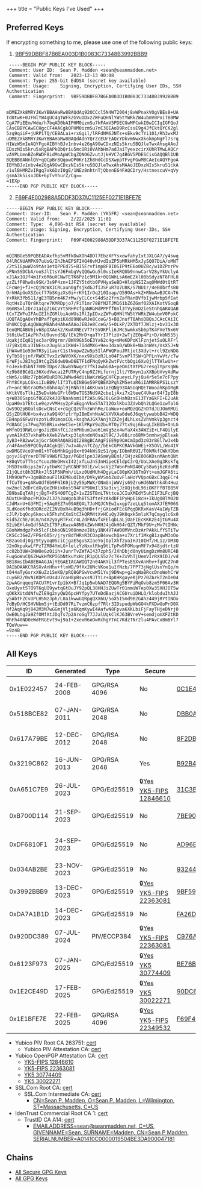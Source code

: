 +++
title = "Public Keys I've Used"
+++

## Preferred Keys

If encrypting something to me, please use one of the following public keys:
1. [9BF59DBBF87B6EA003D1B0083C73348B3992BBB9](9BF59DBBF87B6EA003D1B0083C73348B3992BBB9.asc)
```
 -----BEGIN PGP PUBLIC KEY BLOCK-----
 Comment: User ID:	Sean P. Madden <sean@seanmadden.net>
 Comment: Valid from:	2023-12-13 00:08
 Comment: Type:	255-bit EdDSA (secret key available)
 Comment: Usage:	Signing, Encryption, Certifying User IDs, SSH Authentication
 Comment: Fingerprint:	9BF59DBBF87B6EA003D1B0083C73348B3992BBB9


mDMEZXk8MRYJKwYBBAHaRw8BAQdAq92OCCcl5N4WT2004j8xWPnakVOgVBEs8+UA
Td0twK+0JFNlYW4gUC4gTWFkZGVuIDxzZWFuQHNlYW5tYWRkZW4ubmV0PoiTBBMW
CgA7FiEEm/Wdu/h7bqAD0bAIPHM0izmSu7kFAmV5PDECGwMFCwkIBwICIgIGFQoJ
CAsCBBYCAwECHgcCF4AACgkQPHM0izmSu7nC3QEAoD9RcCssE9g4JfCktQYCK2gl
5zq9qiiF+jURP1TQ/CEBALai+rxGgil/lRFdNM6JNTs+sEkv9cTYi101/Rh3wxMJ
uDMEZXk8MRYJKwYBBAHaRw8BAQdAdnYQrZcEUrEAQcYDkvmNwxXkokmpNgFl7srq
H1WzWSmIeAQYFgoAIBYhBJv1nbv4e26gA9GwCDxzNIs5kru5BQJleTwxAhsgAAoJ
EDxzNIs5kru5sRgBAPkQbQriu5mcORi0VAhbHm7adJaiTyexzcirXUhRTMwLAQCr
vAVPLUmnBZoRWDF8idMoApWCbgZQNO6ZvutJjkHVC7g4BGV5PDESCisGAQQBl1UB
BQEBB0ANnlQV+qQCpBr8QqowOP0Kr1Zh8HdCcDSXwppTFvgFGwMBCAeIeAQYFgoA
IBYhBJv1nbv4e26gA9GwCDxzNIs5kru5BQJleTwxAhsMAAoJEDxzNIs5kru51ckA
/iulBHMRZvIRgq7xk6DzI0gE/1NEz8nhtnTjQbenE64FAQCDry/HstnescuV+qVy
gsmA3k5isoJOk+6pTvYhurZ/Cg==
=1EXp
-----END PGP PUBLIC KEY BLOCK-----
```
2. [F69F4E002988A5DDF3D37AC1125EF0271E1BFE7E](F69F4E002988A5DDF3D37AC1125EF0271E1BFE7E.asc)
```
-----BEGIN PGP PUBLIC KEY BLOCK-----
Comment: User-ID:	Sean P. Madden (YK5FR) <sean@seanmadden.net>
Comment: Valid from:	2/22/2025 11:01
Comment: Type:	4,096-bit RSA (secret key available)
Comment: Usage:	Signing, Encryption, Certifying User-IDs, SSH Authentication
Comment: Fingerprint:	F69F4E002988A5DDF3D37AC1125EF0271E1BFE7E


mQINBGe59PQBEADAxfhp5vMfkDwXOh4DDl7EbzXFYsxowfahyIxtJXLGA7/y4swq
04lRCNUAMPK97uUsG/IhJhAEPSFIHQ40vMJvdIoZP5bMRkHM5xJySQO7DiA/oMNT
/2tS1GpwW2o9tAs1etQPPEd75+BI5Ervfimp8FBI0SIP9tE6o0UZBc/w1DZPnrPv
oPNn5SDCbA/ooSJlItsYJ6FmbgVyQQGwGu5l0usIeKRQUb9nnwCarV28yYkUclyA
xJ1Ax1OJf4m1Fx6R6uXCNwTETK6Pz1c9M1k+0QGWhLsA6mEZkl08bSdyzNT6FHL8
yzZLfP8hw0s9SK/3s9P4zn+1JFZY5tdtb0PVHyaSeBD+HldpNSIZaqOMWd0tQtRT
CFcWej+fJ+cQjNcWXICRLxun0gfsjkdGJfIJSFuR7U7U8K/S7NUIr/4eB0brfs80
OrhHApGoXSZocf77bSKgzXs0i+rKY1IrOq210Ioap/O59OAs+kZ+RNoAwBJCAnT6
Y+RkK3Pb511/gE3TB5rm4K7rMw/yCLCc+S4dSz2frnZafRanBVfbIjwMrbp5fEat
RqtHsDuTQr8Ktqre7KMRDpjo7/FiT1mr78BfN2TJM161bZ6ZGmf02XAIKotVGoqB
86mRSxlzDrJ1aIgZ16CVYt5RHPcfgaNRGMdPPPff0nl3TVyEmD2ieStnhQARAQAB
tCxTZWFuIFAuIE1hZGRlbiAoWUs1RlIpIDxzZWFuQHNlYW5tYWRkZW4ubmV0PokC
UQQTAQgAOxYhBPafTgApiKXd89N6wRJe8CceG/5+BQJnufT0AhsDBQsJCAcCAiIC
BhUKCQgLAgQWAgMBAh4HAheAAAoJEBJe8CceG/5+OLkP/2XTDf7JWlzj+bv31x3O
IeoQMQABU6jv68pIXAek2/KwAVNEcV77rSVOKPli6JMcSwmkxSb6pTK4FVeTNx6V
3t0iUwE1AzPh7xU9uvnd5Q/lEk2MrD+qaTYrI7PlzU+2wTjZE0p4Pi+D/kbN555j
UqakjdIq81jac3arQ9grmr/BWX9Gb5oE3Yx62c4g+mMeKDPoKlFznjetSuOLRFrl
U7jBxQXLx3INEsuzJuy6LxIKWd+7IddMX6+9ex3dxa0/WDk8+Na3nWVs/VsX5J+N
ihW4w01o59mTR3yi1aurC1stNopwZ2w5p5IlAFWQFouJMtjet3Xdyt+rcl9ZeNDG
YyTb59jjnf/RW0CTvxIz9WV0XK/nxx9Xs8zRJLo04F5vnPlTSW+QPFLnYwVt/cTw
ErWFjuJ8IhgI9tCgZS6dwU0wD6ETF1dFNqQyKkZwtFVctbOgi6XvQjlTTHlwUh+r
FoJexkd5bNT7mNETDps7Jkw8YNwqrz7fkIawbG0A+peOmItXtPG7resglYprsqW6
Xz9b88BCdQz36XodVwcai2FUTRyC4np9ZJHifornj1lt/YBmyn1uXXBpbVvyAdRw
cNm5/u6Nz77pb6WBuRIRGJWNwd4dUiNaKzWGgCHFCpueycLPyjQu4r5e5e7cFPpy
FhY8CKpLC6ksiIuBB9/lIf3TuQINBGe59PQBEADPqhZMSe4aR6iIAMRRBPS1LszY
/h+onC9btraOMxS0bhV4pl9jRNh70i4KKUxn1aEQNg93XA5UqHQETWooahKpDRgR
kKtkV0sTlkiZ5eDvkWuGFrl6WDeTGS3Nd9A2cbe1jAxi7x2teeC4Ukar84fIpE8b
q+W836SspiGf8GQ2k4JQFNaaNsmiOf2A5u9GJ0LGcOHahBzsE13TYaGkFI+E2uAk
UpaH0xb7EtcLe9qzvVMHsy2pFaEqgnVkwSTA712OxlKbx3ZdvbQh2LQGe1zwTalG
QwS9Q2pBOalsDcwCNsCx+cGgCQzVfnzWnhRe/GaWuv+ouMQzQGZnDTdJUJOmRMUi
QSjZDlHU6+bx4vzXa9Q4OfztrYpIBmEvhNxACVXVXAa6de6J6qytywubbB42+WDQ
CB4npi6FwUYszoYLd91moxCQL+ksqhAJGX7AnjhZXZejdLhLxsZVhVmkVp3gnct4
Pd8AGCjs7Pwq705BRixxHeC5e+1KlPRpY9o2buRTOy77tx9qj6bvqLIkBUb+OnLG
mMfnO19RWLorgoJizBXnfCiJznPHbum1we61mVg5zx4wYaX4x3AWZiE+LF4QilyE
yvmA1Xd37vkhaMxkXeb2Vwtxp3lqXndnN0sa2l9C/Jv88iro68M+5nmhwjpElsak
3yB3+RB2wwCajGcr5QARAQABiQI2BBgBCAAgFiEE9p9OACmIpd3z03rBEl7wJx4b
/n4FAme59PQCGyAACgkQEl7wJx4b/n7CZg//bEkCGPKCRAVkGWEj+X5OVL/Wo41V
owDMGOVco9hm01+hTobMhkGgiOx+694kWs9zS1/pq/IObmR6UI/T0kMkfCWkYDbm
gojvJGqYrerDTNFV9WGfE3pz/PGDdlpn3JASmWyBEml/IHjzkE006KDsnMAntQNt
+80qVtoTThscYcuozNeOHvxI42jxfLuJnS3nHipeCEldpC3rQ/UaLXAe0g3Rskfq
JHSDtmXbips2n7/ytbWKCIyRCNHF9OlE/wlscVj27WonPnNI40Cy58u6j6zKdoRB
21jQLdt8h3ERk+Jl51P5NPmh/iLxz0UdMUh4DgyLaC80pKX16Tm9Yt+emJGFA6ti
lMh9OWfv+3gmBBbauFIlKEM8uOIbX/DVkyWVSmbZuUvFlaHoYVQpo6BxC3qqECr4
ffCuT0a+gAKwUdf6b9FNlK0jU2y5SpMWX/ONmGnjWWVjs69ZruHd6NWthk4h4Huz
ow2mcl2dDrCdXyQeZHXikOosS94FVP9UmIl33a3ivjJzXQjbdL96iOKFFfBTBB5V
JB9baEqTARjtjBgT+FS40OTCgZ+1vZ2STBnLTNttceJCIuXMEdY5uhI1F3LFcjBQ
ADxtUH0hacFMJOxZi37hJxWgob3hBTS3fteFzAkdDF1PyHpE18cH+IkUgOBlM02O
CJdMxnU+G3FMIj+5Ag0EZ7n09AEQAL7JoMQJCNEwIuxgp7zeLLq5tomAXJfEM06S
3LdKoeKfhdOORcdZI2NVBxR4uB9q3hHD+frjGXiodFEcGPqqDKRxKasV4aIWyTZB
cJlP/bqOcy6kncvk5FhzhCXmStC3kQRM4tXvHCuQyJ9K0qxk5mlzK7qCmyglc6x0
kid5ZchE/0Cm/n4X2yayRTFxCr4LZdFRAvfxFElqbLaLjOaFIEcKKKzE4jtGMu4X
82ibEHl4mQdf5AZbI79FiKwzwA8N8kZWvNKHJ4jGkH64rQZT/MkF9U+zMv7tIHNc
G8ohWmdgzPxk5lcFibkoQN196OnmzeIUiy1NK4VTAW00MVncDzArPAkkLfYSTiTw
CKSCc36eZ/FPGr605r/jryrBdfHRnR3COapB4xwchQa+x7Xrif1MkgB1zqwM3oOo
KBzaoGdj0gz9tyyoq0SciCjgaE5guSXIaeYojOplXhf2yaIHJ10IHf/HL1z/OM3Q
J2nOkpukwLFPzTZRB4YmLG+lelzYzNxxlRkg9tLTpPw9FOMuqnMf7x948jdtrtzU
cc02b3UW+DNWOeGzOiih+JunrTvZWfAI437zph5/JXhDbjd0nyUimgDzWm8URC4B
FuqGoWuCQ6ZHwkHfKPIGbNtkuYxHcjR1pQLS5z7cTK+ZxVhTjUemVIrRX9IDJ/vd
BB18msIbABEBAAGJAjYEGAEIACAWIQT2n04AKYil3fPTesESXvAnHhv+fgUCZ7n0
9AIbDAAKCRASXvAnHhv+flnWD/9fXx2UNcVKoe1u1YNzb/7PP73jNglUsxYnQp/m
t044aTyGsrxX6uZz1SeKB/pRQ8GPGwVcwW51Yvj9DNwp+gJxqNaBRccDnoWohCrW
cuy6R2/0vNiKDPGnUs4U7coH8pBswxs9JTYir+4pKHKgayeKjPz70ZArkT2nDe04
2pwAGnqqeq7ACU7M1vrIp1bX+BfJq1p5wbNAD7EQGRg5BYFiMqOvb8zm5F06Av3H
OxoUyxt5TO9T6qUI9ywtqGtDuJY92pQL38HHJiZUwTr01nmiW7ep0Xw35XHJDT5w
qOKkXUtddNfuZlE9g2nyQW26pcHYfpy7UTeDdBazjACGUruiDHLO/klobduIhAJJ
y5AbtFZCvUPLH5NzJph/L8a1kwwGQRpgQXX6U/5oX5I5md9B2GAhz449jRYtINOx
7dByD/HCSHVNbm5j+tEdDd07Ri7vzmC6zpf7Rlr3IDspudpWbGO4kFXDwGoPrD0X
Nf2AqKq9j842M3M7wGGmjVlja6KqmKywI4AafwN8Fpva6XKLbiFjFayTHjeDNrjO
OwE0LtgJa9ZfOMfXtJDqTs7p2AroGgT7JJalUqkClKJ63BVreV+semdjomXFZtKD
WhFh40ND0eWdFRGEvt9wj9aI+2xexR6oOwRchgYTnC7KdzTNr2lu4PAvCxBmBYl7
TQeVuw==
=9z4B
-----END PGP PUBLIC KEY BLOCK-----
```

## All Keys

| ID         | Generated   | Type         | Secure                                                                                                    | Fingerprint/Public Key                                                                   | Comment                  | Used?                |
|------------|-------------|--------------|-----------------------------------------------------------------------------------------------------------|------------------------------------------------------------------------------------------|--------------------------|----------------------|
| 0x1E022457 | 24-FEB-2008 | GPG/RSA 4096 | No                                                                                                        | [0C1E426EB10A91CD7C3DB3C4EF7DED951E022457](0C1E426EB10A91CD7C3DB3C4EF7DED951E022457.asc) |                          | Not Currently in use |
| 0x518BCE82 | 07-JAN-2011 | GPG/RSA 2048 | No                                                                                                        | [DBB0A38A556D4A2941D724B9EB97F7A9518BCE82](DBB0A38A556D4A2941D724B9EB97F7A9518BCE82.asc) |                          | Not Currently in use | 
| 0x617A79BE | 12-DEC-2012 | GPG/RSA 2048 | No                                                                                                        | [8F2DBFA2589AF427FFD38C882908044A617A79BE](8F2DBFA2589AF427FFD38C882908044A617A79BE.asc) | Work                     | Not Currently in use | 
| 0x3219C862 | 16-JUN-2013 | GPG/RSA 2048 | Yes                                                                                                       | [B92B43AB922B5ACCE421F6AD0F6CA0453219C862](B92B43AB922B5ACCE421F6AD0F6CA0453219C862.asc) | Yubikey Neo              | No, Device Damaged   | 
| 0xA651C7E9 | 26-JUL-2023 | GPG/Ed25519  | :lock:[Yes](31C3BA1203D7EE658F245B17DABA6992A651C7E9.pem)<br/>[YK5-FIPS 12846610](12846610.opgp.pem)      | [31C3BA1203D7EE658F245B17DABA6992A651C7E9](31C3BA1203D7EE658F245B17DABA6992A651C7E9.asc) | YK5NC                    | Yes                  | 
| 0xB700D114 | 21-SEP-2023 | GPG/Ed25519  | No                                                                                                        | [7BE906741645835623356F671319D1EDB700D114](7BE906741645835623356F671319D1EDB700D114.asc) | CC-Win                   | Not Currently in use | 
| 0xDF6810F1 | 24-SEP-2023 | GPG/Ed25519  | No                                                                                                        | [AD96E0200673E2B6D24A7D25C37E4043DF6810F1](AD96E0200673E2B6D24A7D25C37E4043DF6810F1.asc) | Code Signing Key - Pluto | Yes                  | 
| 0x034AB2BE | 23-NOV-2023 | GPG/Ed25519  | No                                                                                                        | [93244C8572938C5DF613B26568830AB1034AB2BE](93244C8572938C5DF613B26568830AB1034AB2BE.asc) | Orcus Code Key           | Yes                  | 
| 0x3992BBB9 | 13-DEC-2023 | GPG/Ed25519  | :lock:[Yes](9BF59DBBF87B6EA003D1B0083C73348B3992BBB9.pem)<br/>[YK5-FIPS 22363081](22363081.opgp.pem)      | [9BF59DBBF87B6EA003D1B0083C73348B3992BBB9](9BF59DBBF87B6EA003D1B0083C73348B3992BBB9.asc) | YK5Ci                    | Yes                  | 
| 0xDA7A1B1D | 14-DEC-2023 | GPG/Ed25519  | No                                                                                                        | [FA26D1A3440DCD6248305D337054CA28DA7A1B1D](FA26D1A3440DCD6248305D337054CA28DA7A1B1D.asc) | CC-WIN                   | Yes                  |
| 0x920DC389 | 07-JUL-2024 | PIV/ECCP384  | :lock:[Yes](C976A0187D9778277AA0118F8873EFD9920DC389.asc.crt)<br />[YK5-FIPS 22363081](22363081.opgp.pem) | [C976A0187D9778277AA0118F8873EFD9920DC389](C976A0187D9778277AA0118F8873EFD9920DC389.pem) | Code Signing Cert        | Yes                  |
| 0x6123F973 | 07-JAN-2025 | GPG/Ed25519  | :lock:[Yes](BE76B1D4011C36AF2E82A4F37AD0BDA36123F973.pem)<br/>[YK5 30774409](30774409.opgp.pem)           | [BE76B1D4011C36AF2E82A4F37AD0BDA36123F973](BE76B1D4011C36AF2E82A4F37AD0BDA36123F973.asc) | YK5NO                    | Yes                  | 
| 0x1E2CE49D | 17-FEB-2025 | GPG/Ed25519  | :lock:[Yes](90DC661D06B61505B9235173E5C0CEC91E2CE49D.pem)<br/>[YK5 30022271](30022271.opgp.pem)           | [90DC661D06B61505B9235173E5C0CEC91E2CE49D](90DC661D06B61505B9235173E5C0CEC91E2CE49D.asc) | YK5C                     | Yes                  | 
| 0x1E1BFE7E | 22-FEB-2025 | GPG/RSA 4096 | :lock:[Yes](F69F4E002988A5DDF3D37AC1125EF0271E1BFE7E.pem)<br/>[YK5-FIPS 22349532](22349532.opgp.pem)      | [F69F4E002988A5DDF3D37AC1125EF0271E1BFE7E](F69F4E002988A5DDF3D37AC1125EF0271E1BFE7E.asc) | YK5FR                    | Yes                  | 

- Yubico PIV Root CA 263751: [cert](yubico-piv-rootca-263751.crt)
  - Yubico PIV Attestation CA: [cert](piv-attestation-ca.crt)
- Yubico OpenPGP Attestation CA: [cert](opgp-attestation-ca.crt)
  - [YK5-FIPS 12846610](31C3BA1203D7EE658F245B17DABA6992A651C7E9.pem)
  - [YK5-FIPS 22363081](9BF59DBBF87B6EA003D1B0083C73348B3992BBB9.pem)
  - [YK5 30774409](BE76B1D4011C36AF2E82A4F37AD0BDA36123F973.pem)
  - [YK5 30022271](90DC661D06B61505B9235173E5C0CEC91E2CE49D.pem)
- SSL.Com Root CA: [cert](sslcomroot-3417bb06cc6007da1b961c920b8ab4ce3fad820e4aa30b9acbc4a74ebdcebc65.crt)
  - SSL.Com Intermediate CA: [cert](sslcomintr-f74e750a5dcf00d5e85168a60c963ec2aebdca3adb0291d3281d8f521ba6a3bd.crt)
    - [CN=Sean P. Madden, O=Sean P. Madden, L=Wilmington, ST=Massachusetts, C=US](C976A0187D9778277AA0118F8873EFD9920DC389.pem)
- IdenTrust Commercial Root CA 1: [cert](IdenTrust%20Commercial%20Root%20CA%201.cer)
  - TrustID CA A14: [cert](TrustID%20CA%20A14.cer)
    - [EMAILADDRESS=sean@seanmadden.net, C=US, GIVENNAME=Sean, SURNAME=Madden, CN=Sean P Madden, SERIALNUMBER=A01410C0000019504BE3DA900047181](C79BD50E2B0CAED1D2011546B426426E646077CB.pem)


## Chains
- [All Secure GPG Keys](secure_keys.chain.asc)
- [All GPG Keys](all_keys.chain.asc)